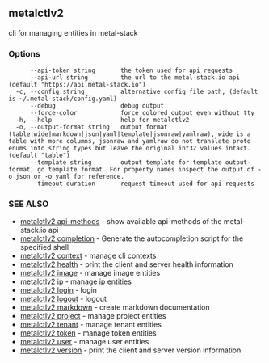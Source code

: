 ## metalctlv2

cli for managing entities in metal-stack

### Options

```
      --api-token string       the token used for api requests
      --api-url string         the url to the metal-stack.io api (default "https://api.metal-stack.io")
  -c, --config string          alternative config file path, (default is ~/.metal-stack/config.yaml)
      --debug                  debug output
      --force-color            force colored output even without tty
  -h, --help                   help for metalctlv2
  -o, --output-format string   output format (table|wide|markdown|json|yaml|template|jsonraw|yamlraw), wide is a table with more columns, jsonraw and yamlraw do not translate proto enums into string types but leave the original int32 values intact. (default "table")
      --template string        output template for template output-format, go template format. For property names inspect the output of -o json or -o yaml for reference.
      --timeout duration       request timeout used for api requests
```

### SEE ALSO

* [metalctlv2 api-methods](metalctlv2_api-methods.md)	 - show available api-methods of the metal-stack.io api
* [metalctlv2 completion](metalctlv2_completion.md)	 - Generate the autocompletion script for the specified shell
* [metalctlv2 context](metalctlv2_context.md)	 - manage cli contexts
* [metalctlv2 health](metalctlv2_health.md)	 - print the client and server health information
* [metalctlv2 image](metalctlv2_image.md)	 - manage image entities
* [metalctlv2 ip](metalctlv2_ip.md)	 - manage ip entities
* [metalctlv2 login](metalctlv2_login.md)	 - login
* [metalctlv2 logout](metalctlv2_logout.md)	 - logout
* [metalctlv2 markdown](metalctlv2_markdown.md)	 - create markdown documentation
* [metalctlv2 project](metalctlv2_project.md)	 - manage project entities
* [metalctlv2 tenant](metalctlv2_tenant.md)	 - manage tenant entities
* [metalctlv2 token](metalctlv2_token.md)	 - manage token entities
* [metalctlv2 user](metalctlv2_user.md)	 - manage user entities
* [metalctlv2 version](metalctlv2_version.md)	 - print the client and server version information

